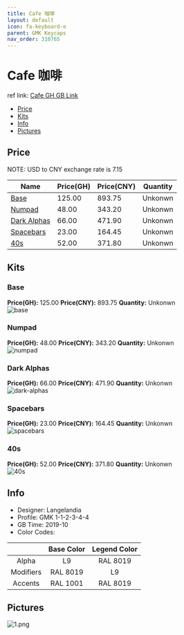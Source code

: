 ```yaml
---
title: Cafe 咖啡
layout: default
icon: fa-keyboard-o
parent: GMK Keycaps
nav_order: 310765
---
```


# Cafe 咖啡

ref link: [Cafe GH GB Link](https://geekhack.org/index.php?topic=102580.0)  

* [Price](#price)  
* [Kits](#kits)  
* [Info](#info)  
* [Pictures](#pictures)  


## Price  
NOTE: USD to CNY exchange rate is 7.15

| Name          | Price(GH)    |  Price(CNY) | Quantity |
| ------------- | ------------ |  ---------- | -------- |
|[Base](#base)|125.00|893.75|Unkonwn|
|[Numpad](#numpad)|48.00|343.20|Unkonwn|
|[Dark Alphas](#dark-alphas)|66.00|471.90|Unkonwn|
|[Spacebars](#spacebars)|23.00|164.45|Unkonwn|
|[40s](#40s)|52.00|371.80|Unkonwn|


## Kits  
### Base  
**Price(GH):** 125.00	**Price(CNY):** 893.75	**Quantity:** Unkonwn  
<img src="{{ 'assets/images/gmk-keycaps/cafe/kits_pics/base.png' | relative_url }}" alt="base" class="image featured">

### Numpad  
**Price(GH):** 48.00	**Price(CNY):** 343.20	**Quantity:** Unkonwn  
<img src="{{ 'assets/images/gmk-keycaps/cafe/kits_pics/numpad.png' | relative_url }}" alt="numpad" class="image featured">

### Dark Alphas  
**Price(GH):** 66.00	**Price(CNY):** 471.90	**Quantity:** Unkonwn  
<img src="{{ 'assets/images/gmk-keycaps/cafe/kits_pics/dark-alphas.png' | relative_url }}" alt="dark-alphas" class="image featured">

### Spacebars  
**Price(GH):** 23.00	**Price(CNY):** 164.45	**Quantity:** Unkonwn  
<img src="{{ 'assets/images/gmk-keycaps/cafe/kits_pics/spacebars.png' | relative_url }}" alt="spacebars" class="image featured">

### 40s  
**Price(GH):** 52.00	**Price(CNY):** 371.80	**Quantity:** Unkonwn  
<img src="{{ 'assets/images/gmk-keycaps/cafe/kits_pics/40s.png' | relative_url }}" alt="40s" class="image featured">


## Info  
* Designer: Langelandia  
* Profile: GMK 1-1-2-3-4-4  
* GB Time: 2019-10  
* Color Codes:  

| |Base Color     | Legend Color
| :-------------: | :-------------: | :------------:
|Alpha|L9|RAL 8019
|Modifiers|RAL 8019|L9
|Accents|RAL 1001|RAL 8019

## Pictures  
<img src="{{ 'assets/images/gmk-keycaps/cafe/rendering_pics/1.png' | relative_url }}" alt="1.png" class="image featured">
